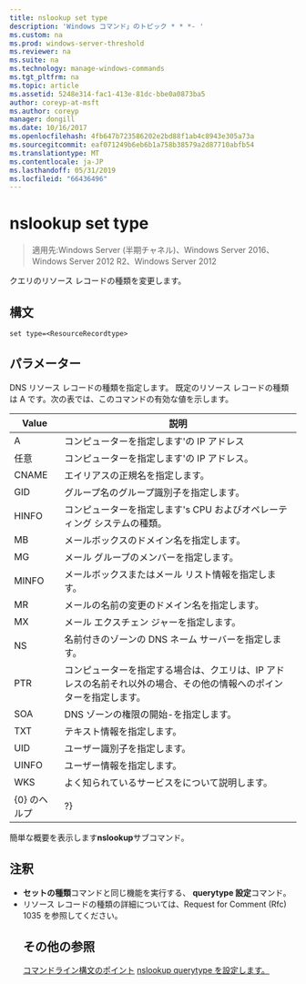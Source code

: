 ```yaml
---
title: nslookup set type
description: 'Windows コマンド」のトピック * * *- '
ms.custom: na
ms.prod: windows-server-threshold
ms.reviewer: na
ms.suite: na
ms.technology: manage-windows-commands
ms.tgt_pltfrm: na
ms.topic: article
ms.assetid: 5248e314-fac1-413e-81dc-bbe0a0873ba5
author: coreyp-at-msft
ms.author: coreyp
manager: dongill
ms.date: 10/16/2017
ms.openlocfilehash: 4fb647b723586202e2bd88f1ab4c8943e305a73a
ms.sourcegitcommit: eaf071249b6eb6b1a758b38579a2d87710abfb54
ms.translationtype: MT
ms.contentlocale: ja-JP
ms.lasthandoff: 05/31/2019
ms.locfileid: "66436496"
---
```

# <a name="nslookup-set-type"></a>nslookup set type

>適用先:Windows Server (半期チャネル)、Windows Server 2016、Windows Server 2012 R2、Windows Server 2012

クエリのリソース レコードの種類を変更します。
## <a name="syntax"></a>構文
```
set type=<ResourceRecordtype>
```
## <a name="parameters"></a>パラメーター
<ResourceRecordtype> DNS リソース レコードの種類を指定します。 既定のリソース レコードの種類は A です。次の表では、このコマンドの有効な値を示します。

| Value |                                                   説明                                                   |
|-------|-----------------------------------------------------------------------------------------------------------------|
|   A   |                                      コンピューターを指定します&#39;の IP アドレス                                      |
|  任意  |                                     コンピューターを指定します&#39;の IP アドレス。                                      |
| CNAME |                                    エイリアスの正規名を指定します。                                     |
|  GID  |                                  グループ名のグループ識別子を指定します。                                  |
| HINFO |                          コンピューターを指定します&#39;s CPU およびオペレーティング システムの種類。                           |
|  MB   |                                        メールボックスのドメイン名を指定します。                                         |
|  MG   |                                         メール グループのメンバーを指定します。                                          |
| MINFO |                                   メールボックスまたはメール リスト情報を指定します。                                   |
|  MR   |                                     メールの名前の変更のドメイン名を指定します。                                      |
|  MX   |                                          メール エクスチェン ジャーを指定します。                                          |
|  NS   |                                 名前付きのゾーンの DNS ネーム サーバーを指定します。                                 |
|  PTR  | コンピューターを指定する場合は、クエリは、IP アドレスの名前それ以外の場合、その他の情報へのポインターを指定します。 |
|  SOA  |                                DNS ゾーンの権限の開始-を指定します。                                 |
|  TXT  |                                         テキスト情報を指定します。                                         |
|  UID  |                                         ユーザー識別子を指定します。                                          |
| UINFO |                                         ユーザー情報を指定します。                                         |
|  WKS  |                                         よく知られているサービスをについて説明します。                                         |
| {0} のヘルプ |                                                       ?}                                                        |

簡単な概要を表示します<strong>nslookup</strong>サブコマンド。
## <a name="remarks"></a>注釈
- <strong>セットの種類</strong>コマンドと同じ機能を実行する、 <strong>querytype 設定</strong>コマンド。
- リソース レコードの種類の詳細については、Request for Comment (Rfc) 1035 を参照してください。
  ## <a name="additional-references"></a>その他の参照
  <a href="command-line-syntax-key.md" data-raw-source="[Command-Line Syntax Key](command-line-syntax-key.md)">コマンドライン構文のポイント</a>
  <a href="nslookup-set-querytype.md" data-raw-source="[nslookup set querytype](nslookup-set-querytype.md)">nslookup querytype を設定します。</a>
